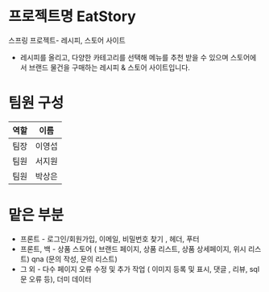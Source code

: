 # 프로젝트명 EatStory
스프링 프로젝트- 레시피, 스토어 사이트
- 레시피를 올리고, 다양한 카테고리를 선택해 메뉴를 추천 받을 수 있으며  스토어에서 브랜드 물건을 구매하는 레시피 & 스토어 사이트입니다. 

# 팀원 구성

|역할|이름|
|---|---|
|팀장|이영섭|
|팀원|서지원|
|팀원|박상은|

# 맡은 부분
- 프론트 - 로그인/회원가입, 이메일, 비밀번호 찾기 , 헤더, 푸터
- 프론트, 백  - 상품 스토어 ( 브랜드 페이지, 상품 리스트, 상품 상세페이지, 위시 리스트)
                qna (문의 작성, 문의 리스트)
- 그 외 - 다수 페이지 오류 수정 및 추가 작업 ( 이미지 등록 및 표시, 댓글 , 리뷰, sql문 오류 등), 더미 데이터
